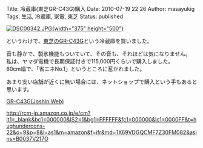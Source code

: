 Title: 冷蔵庫(東芝GR-C43G)購入
Date: 2010-07-19 22:26
Author: masayukig
Tags: 生活, 冷蔵庫, 家電, 東芝
Status: published

[![DSC00342.JPG](http://farm5.static.flickr.com/4123/4804432674_d5d3672f20.jpg){width="375"
height="500"}](http://www.flickr.com/photos/masayun/4804432674/ "DSC00342.JPG by masayukig, on Flickr")

というわけで、[東芝のGR-C43G](http://www.toshiba.co.jp/living/refrigerators/gr_c43g/)という冷蔵庫を買いました。

音も静かで、製氷機能もついていて、その音も、それほどは気になりません。  
私は、ヤマダ電機で長期保証付きで115,000円くらいで購入しました。  
60cm幅で、「省エネNo.1」というところに惹かれました。

あまり安い店舗が近くに無い場合には、ネットショップで購入という手もあると思います。

[GR-C43G(Joshin
Web)](http://pt.afl.rakuten.co.jp/c/000f5254.872e6b72/?url=http%3a%2f%2fitem.rakuten.co.jp%2fjism%2f4904550921005-21-376-n)

<http://rcm-jp.amazon.co.jp/e/cm?lt1=_blank&bc1=000000&IS2=1&bg1=FFFFFF&fc1=000000&lc1=0000FF&t=hughundercons-22&o=9&p=8&l=as1&m=amazon&f=ifr&md=1X69VDGQCMF7Z30FM082&asins=B0037V217O>
